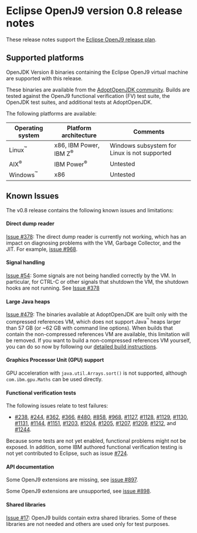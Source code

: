 <!--
* Copyright (c) 2017, 2021 IBM Corp. and others
*
* This program and the accompanying materials are made
* available under the terms of the Eclipse Public License 2.0
* which accompanies this distribution and is available at
* https://www.eclipse.org/legal/epl-2.0/ or the Apache
* License, Version 2.0 which accompanies this distribution and
* is available at https://www.apache.org/licenses/LICENSE-2.0.
*
* This Source Code may also be made available under the
* following Secondary Licenses when the conditions for such
* availability set forth in the Eclipse Public License, v. 2.0
* are satisfied: GNU General Public License, version 2 with
* the GNU Classpath Exception [1] and GNU General Public
* License, version 2 with the OpenJDK Assembly Exception [2].
*
* [1] https://www.gnu.org/software/classpath/license.html
* [2] https://openjdk.org/legal/assembly-exception.html
*
* SPDX-License-Identifier: EPL-2.0 OR Apache-2.0 OR GPL-2.0 WITH
* Classpath-exception-2.0 OR LicenseRef-GPL-2.0 WITH Assembly-exception
-->

# Eclipse OpenJ9 version 0.8 release notes

These release notes support the [Eclipse OpenJ9 release plan](https://projects.eclipse.org/projects/technology.openj9/releases/0.8/plan).


## Supported platforms

OpenJDK Version 8 binaries containing the Eclipse OpenJ9 virtual machine are supported with this release.

These binaries are available from the [AdoptOpenJDK community](https://adoptopenjdk.net/?variant=openjdk8-openj9).
Builds are tested against the OpenJ9 functional verification (FV) test suite, the OpenJDK test suites, and additional tests at AdoptOpenJDK.

The following platforms are available:

|Operating system            | Platform architecture                 | Comments                                     |
|----------------------------|---------------------------------------|----------------------------------------------|
|Linux<sup>&trade;</sup>     | x86, IBM Power, IBM Z<sup>&reg;</sup> | Windows subsystem for Linux is not supported |
|AIX<sup>&reg;</sup>         | IBM Power<sup>&reg;</sup>             | Untested                                     |
|Windows<sup>&trade;</sup>   | x86                                   | Untested                                     |


## Known Issues

The v0.8 release contains the following known issues and limitations:

#### Direct dump reader
[Issue #378](https://github.com/eclipse-openj9/openj9/issues/378):
The direct dump reader is currently not working, which has an impact on diagnosing problems with the VM, Garbage Collector, and the JIT. For example, [issue #968](https://github.com/eclipse-openj9/openj9/issues/968).

#### Signal handling
[Issue #54](https://github.com/eclipse-openj9/openj9/issues/54): Some signals are not being handled correctly by the VM. In particular, for CTRL-C or other signals that shutdown the VM, the shutdown hooks are not running. See [Issue #378](https://github.com/eclipse-openj9/openj9/issues/378)

#### Large Java heaps
[Issue #479](https://github.com/eclipse-openj9/openj9/issues/479): The binaries available at AdoptOpenJDK are built only with the compressed references VM, which does not support Java<sup>&trade;</sup> heaps larger
than 57 GB (or ~62 GB with command line options). When builds that contain the non-compressed references VM are available, this limitation will be removed. If
you want to build a non-compressed references VM yourself, you can do so now by following our [detailed build instructions](https://github.com/eclipse-openj9/openj9/blob/master/buildenv/Build_Instructions_V8.md).

#### Graphics Processor Unit (GPU) support
GPU acceleration with `java.util.Arrays.sort()` is not supported, although `com.ibm.gpu.Maths` can be used directly.

#### Functional verification tests
The following issues relate to test failures:

- [#238](https://github.com/eclipse-openj9/openj9/issues/238), [#244](https://github.com/eclipse-openj9/openj9/issues/244), [#362](https://github.com/eclipse-openj9/openj9/issues/362), [#366](https://github.com/eclipse-openj9/openj9/issues/366), [#480](https://github.com/eclipse-openj9/openj9/issues/480), [#858](https://github.com/eclipse-openj9/openj9/issues/858), [#968](https://github.com/eclipse-openj9/openj9/issues/968), [#1127](https://github.com/eclipse-openj9/openj9/issues/1127), [#1128](https://github.com/eclipse-openj9/openj9/issues/1128), [#1129](https://github.com/eclipse-openj9/openj9/issues/1129), [#1130](https://github.com/eclipse-openj9/openj9/issues/1130), [#1131](https://github.com/eclipse-openj9/openj9/issues/1131), [#1144](https://github.com/eclipse-openj9/openj9/issues/1144), [#1151](https://github.com/eclipse-openj9/openj9/issues/1151), [#1203](https://github.com/eclipse-openj9/openj9/issues/1203), [#1204](https://github.com/eclipse-openj9/openj9/issues/1204), [#1205](https://github.com/eclipse-openj9/openj9/issues/1205), [#1207](https://github.com/eclipse-openj9/openj9/issues/1207), [#1209](https://github.com/eclipse-openj9/openj9/issues/1209), [#1212](https://github.com/eclipse-openj9/openj9/issues/1212), and [#1244](https://github.com/eclipse-openj9/openj9/issues/1244).

Because some tests are not yet enabled, functional problems might not be exposed. In addition, some IBM authored functional verification testing is not yet contributed to Eclipse, such as issue  [#724](https://github.com/eclipse-openj9/openj9/issues/724).

#### API documentation

Some OpenJ9 extensions are missing, see [issue #897](https://github.com/eclipse-openj9/openj9/issues/897).

Some OpenJ9 extensions are unsupported, see [issue #898](https://github.com/eclipse-openj9/openj9/issues/898).

#### Shared libraries

[Issue #17](https://github.com/ibmruntimes/openj9-openjdk-jdk8/issues/17): OpenJ9 builds contain extra shared libraries. Some of these libraries are not needed and others are used only for test purposes.
